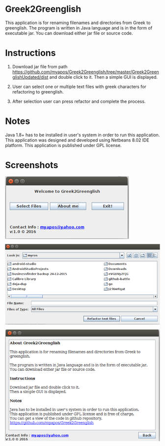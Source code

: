 Greek2Greenglish
================

This application is for renaming filenames and directories from Greek to greenglish. 
The program is written in Java language and is in the form of executable jar. You can download either 
jar file or source code.

Instructions 
================

1. Download jar file from path https://github.com/myapos/Greek2Greenglish/tree/master/Greek2GreenglishUpdated/dist
   and double click to it. Then a simple GUI is displayed. 
2. User can select one or multiple text files with greek characters for refactoring to greenglish.

3. After selection user can press refactor and complete the process.


Notes
================

Java 1.8+ has to be installed in user's system in order to run this application. This application was designed and
developed using Netbeans 8.02 IDE platform. This application is published under GPL license.

Screenshots
================

![screenshot1.png](https://github.com/myapos/Greek2Greenglish/blob/master/screenshots/screenshot1.png)

![screenshot2.png](https://github.com/myapos/Greek2Greenglish/blob/master/screenshots/screenshot2.png)

![screenshot3.png](https://github.com/myapos/Greek2Greenglish/blob/master/screenshots/screenshot3.png)
